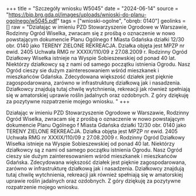 +++
title = "Szczegóły wniosku W5045"
date = "2024-06-14"
source = "https://bip.brg.gda.pl/images/uploads/wnioski-do-planu-ogolnego/w5045.pdf"
tags = ["wnioski-ogolne", "obręb: 0140"]
geolinks = []
raw = "Działając w imieniu PZD Stowarzyszenie Ogrodowe w Warszawie, Rodzinny Ogród Wiselka, zwracam się z prośbą o oznaczenie w nowo powstającym dokumencie Planu Ogólnego f Miasta Gdańska działki 12/30 obr. 0140 jako TERENY ZIELONE  REKREACJA. Działka objęta jest MPZP nr ewid. 2405 Uchwała RMG nr XXXIX/110/09 z 27.08.2009 r. Rodzinny Ogród Działkowy Wisełka istnieje na Wyspie Sobieszewskiej od ponad 40 lat. Niektórzy działkowcy są z nami od samego początku istnienia Ogrodu. Nasz Ogród cieszy sie dużym zainteresowaniem wśród mieszkanek i mieszkańców Gdańska. Zdecydowana większość działek jest pięknie zagospodarowana, zarówno w infrastrukturę działkową jak i nasadzenia. Działkowcy znajdują tutaj chwilę wytchnienia, rekreacji jak również spełniają się w amatorskiej uprawie roślin jadalnych oraz ozdobnych. Z góry dziękuję za pozytywne rozpatrzenie mojego wniosku. "
+++

Działając w imieniu PZD Stowarzyszenie Ogrodowe w Warszawie, Rodzinny Ogród
Wiselka, zwracam się z prośbą o oznaczenie w nowo powstającym dokumencie Planu Ogólnego
f
Miasta Gdańska działki 12/30 obr. 0140 jako TERENY ZIELONE  REKREACJA. Działka objęta jest
MPZP nr ewid. 2405 Uchwała RMG nr XXXIX/110/09 z 27.08.2009 r. Rodzinny Ogród Działkowy
Wisełka istnieje na Wyspie Sobieszewskiej od ponad 40 lat. Niektórzy działkowcy są z nami od
samego początku istnienia Ogrodu. Nasz Ogród cieszy sie dużym zainteresowaniem wśród
mieszkanek i mieszkańców Gdańska. Zdecydowana większość działek jest pięknie
zagospodarowana, zarówno w infrastrukturę działkową jak i nasadzenia. Działkowcy znajdują
tutaj chwilę wytchnienia, rekreacji jak również spełniają się w amatorskiej uprawie roślin
jadalnych oraz ozdobnych. Z góry dziękuję za pozytywne rozpatrzenie mojego wniosku.



